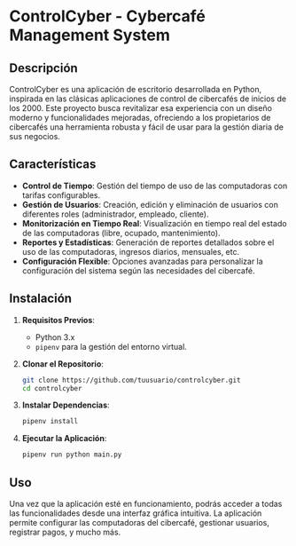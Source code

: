 # ControlCyber - Cybercafé Management System

## Descripción

ControlCyber es una aplicación de escritorio desarrollada en Python, inspirada en las clásicas aplicaciones de control de cibercafés de inicios de los 2000. Este proyecto busca revitalizar esa experiencia con un diseño moderno y funcionalidades mejoradas, ofreciendo a los propietarios de cibercafés una herramienta robusta y fácil de usar para la gestión diaria de sus negocios.

## Características

- **Control de Tiempo**: Gestión del tiempo de uso de las computadoras con tarifas configurables.
- **Gestión de Usuarios**: Creación, edición y eliminación de usuarios con diferentes roles (administrador, empleado, cliente).
- **Monitorización en Tiempo Real**: Visualización en tiempo real del estado de las computadoras (libre, ocupado, mantenimiento).
- **Reportes y Estadísticas**: Generación de reportes detallados sobre el uso de las computadoras, ingresos diarios, mensuales, etc.
- **Configuración Flexible**: Opciones avanzadas para personalizar la configuración del sistema según las necesidades del cibercafé.

## Instalación

1. **Requisitos Previos**:
   - Python 3.x
   - `pipenv` para la gestión del entorno virtual.

2. **Clonar el Repositorio**:
   ```bash
   git clone https://github.com/tuusuario/controlcyber.git
   cd controlcyber

3. **Instalar Dependencias**:
   ```bash
   pipenv install

4. **Ejecutar la Aplicación**:
   ```bash
   pipenv run python main.py

## Uso
Una vez que la aplicación esté en funcionamiento, podrás acceder a todas las funcionalidades desde una interfaz gráfica intuitiva. La aplicación permite configurar las computadoras del cibercafé, gestionar usuarios, registrar pagos, y mucho más.